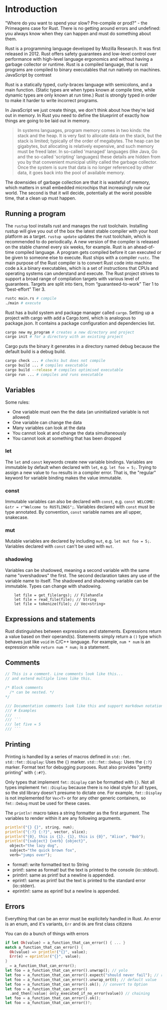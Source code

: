 # Introduction

"Where do you want to spend your slow? Pre-compile or prod?" - the Primeagens case for Rust.
There is no getting around errors and undefined: you always know when they can happen and must do something about them.

Rust is a programming language developed by Mozilla Research.
It was first released in 2012.
Rust offers safety guarantees and low-level control over performance with high-level language ergonomics and without having a garbage collector or runtime.
Rust is a compiled language, that is rust programs are compiled to binary executables that run natively on machines.
JavaScript by contrast

Rust is a statically typed, curly-braces language with semicolons, and a main function.
(Static types are when types known at compile time, while dynamic types are only known at run time.)
Rust is strongly typed in order to make it harder to write incorrect programs.

In JavaScript we just create things, we don't think about how they're laid out in memory.
In Rust you need to define the blueprint of exactly how things are going to be laid out in memory.

> In systems languages, program memory comes in two kinds: the stack and the heap. It is very fast to allocate data on the stack, but the stack is limited; typically of the order of megabytes. The heap can be gigabytes, but allocating is relatively expensive, and such memory must be freed later. In so-called 'managed' languages (like Java, Go and the so-called 'scripting' languages) these details are hidden from you by that convenient municipal utility called the garbage collector. Once the system is sure that data is no longer referenced by other data, it goes back into the pool of available memory.

The downsides of garbage collection are that it is wasteful of memory, which matters in small embedded microchips that increasingly rule our world. The second is that it will decide, potentially at the worst possible time, that a clean up must happen.

## Running a program

The `rustup` tool installs rust and manages the rust toolchain.
Installing rustup will give you out of the box the latest stable compiler with your host platform as a target.
`rustup update` updates the rust toolchain, which is recommended to do periodically.
A new version of the compiler is released on the stable channel every six weeks, for example.
Rust is an ahead-of-time compiled language. A program gets compiled before it can executed or be given to someone else to execute.
Rust ships with a compiler `rustc`.
The main purpose of the Rust compiler is to convert Rust code into machine code a.k.a binary executables, which is a set of instructions that CPUs and operating systems can understand and execute.
The Rust project strives to support a broad range of compilation targets with various level of guarantees.
Targets are split into tiers, from “guaranteed-to-work” Tier 1 to “best-effort” Tier 3.

```bash
rustc main.rs # compile
./main # execute
```

Rust has a build system and package manager called `cargo`.
Setting up a project with cargo with add a Cargo.toml, which is analogous to package.json.
It contains a package configuration and dependencies list.

```bash
cargo new my_program # creates a new directory and project
cargo init # for a directory with an existing project
```

Cargo puts the binary it generates in a directory named debug because the default build is a debug build.

```bash
cargo check ... # checks but does not compile
cargo build ... # compiles executable
cargo build --release # compiles optimised executable
cargo run ... # compiles and runs executable
```

## Variables

Some rules:

- One variable must own the the data (an uninitialized variable is not allowed)
- One variable can change the data
- Many variables can look at the data
- You cannot look at and change the data simultaneously
- You cannot look at something that has been dropped

### let

The `let` and `const` keywords create new variable bindings.
Variables are immutable by default when declared with `let`, e.g. `let foo = 5;`.
Trying to assign a new value to `foo` results in a compiler error.
That is, the "regular" keyword for variable binding makes the value immutable.

### const

Immutable variables can also be declared with `const`, e.g. `const WELCOME: &str = r"Welcome to RUSTLINGS";`.
Variables declared with `const` must be type annotated.
By convention, `const` variable names are all upper, snakecase.

### mut

Mutable variables are declared by including `mut`, e.g. `let mut foo = 5;`.
Variables declared with `const` can't be used with `mut`.

### shadowing

Variables can be shadowed, meaning a second variable with the same name "overshadows" the first.
The second declaration takes any use of the variable name to itself.
The shadowed and shadowing variable can be immutable.
Types can change with shadowing.

```rust: shadowing
    let file = get_file(args); // Filehandle
    let file = read_file(file); // String
    let file = tokenize(file); // Vec<string>
```

## Expressions and statements

Rust distinguishes between expressions and statements.
Expressions return a value based on their operand(s).
Statements simply return a `()` type which behaves just like `void` in C/C++ language.
For example, `num * num` is an expression while `return num * num;` is a statement.

## Comments

```rust
// This is a comment. Line comments look like this...
// and extend multiple lines like this.

/* Block comments
  /* can be nested. */
*/

/// Documentation comments look like this and support markdown notation.
/// # Examples
///
/// ```
/// let five = 5
/// ```
```

## Printing

Printing is handled by a series of macros defined in `std::fmt`.
`std::fmt::Display`: Uses the `{}` marker.
`std::fmt::Debug:` Uses the `{:?}` marker. Format text for debugging purposes.
Rust also provides "pretty printing" with `{:#?}`.

Only types that implement `fmt::Display` can be formatted with `{}`.
Not all types implement `fmt::Display` because there is no ideal style for all types, so the std library doesn't presume to dictate one.
For example, `fmt::Display` is not implemented for `Vec<T>` or for any other generic containers, so `fmt::Debug` must be used for these cases.

The `println!` macro takes a string formatter as the first argument.
The variables to render within it are any following arguments.

```rust
println!("{} {}", string, num);
println!("{:?} {:?}", vector, slice);
println!("{0}, this is {1}. {1}, this is {0}", "Alice", "Bob");
println!("{subject} {verb} {object}",
  object="the lazy dog",
  subject="the quick brown fox",
  verb="jumps over");
```

- format!: write formatted text to String
- print!: same as format! but the text is printed to the console (io::stdout).
- println!: same as print! but a newline is appended.
- eprint!: same as print! but the text is printed to the standard error (io::stderr).
- eprintln!: same as eprint! but a newline is appended.

## Errors

Everything that can be an error must be explicitely handled in Rust.
An error is an enum, and it's variants, `Err` and `Ok` are first class citizens

You can do a bunch of things with errors

```rust
if let Ok(value) = a_function_that_can_error() { ... }
match a_function_that_can_error() {
  Ok(value) => println!("{}", value);
  Err(e) = eprintln!("{}", value);
}
_ = a_function_that_can_error();
let foo = a_function_that_can_error().unwrap(); // yolo
let foo = a_function_that_can_error().expect("should never fail"); // respectful yolo
let foo = a_function_that_can_error().unwrap_or(0); // default value
let foo = a_function_that_can_error().ok(); // convert to Option
let foo = a_function_that_can_error()
  .and_then(|value| only_executed_if_no_error(value)) // chaining
let foo = a_function_that_can_error().ok();
let foo = a_function_that_can_error()?;
```
